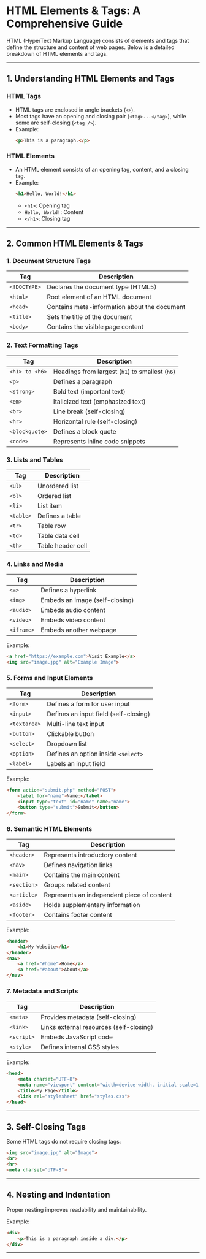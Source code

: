 # HTML Elements & Tags: A Comprehensive Guide

HTML (HyperText Markup Language) consists of elements and tags that define the structure and content of web pages. Below is a detailed breakdown of HTML elements and tags.

---

## 1. Understanding HTML Elements and Tags

### **HTML Tags**
- HTML tags are enclosed in angle brackets (`<>`).
- Most tags have an opening and closing pair (`<tag>...</tag>`), while some are self-closing (`<tag />`).
- Example:
  ```html
  <p>This is a paragraph.</p>
  ```

### **HTML Elements**
- An HTML element consists of an opening tag, content, and a closing tag.
- Example:
  ```html
  <h1>Hello, World!</h1>
  ```
  - `<h1>`: Opening tag
  - `Hello, World!`: Content
  - `</h1>`: Closing tag

---

## 2. Common HTML Elements & Tags

### **1. Document Structure Tags**
|     Tag       |         Description                          |
|---------------|----------------------------------------------|
| `<!DOCTYPE>`  | Declares the document type (HTML5)           |
| `<html>`      | Root element of an HTML document             |
| `<head>`      | Contains meta-information about the document |
| `<title>`     | Sets the title of the document               |
| `<body>`      | Contains the visible page content            |

### **2. Text Formatting Tags**
|     Tag        |         Description                              |
|----------------|--------------------------------------------------|
| `<h1> to <h6>` | Headings from largest (`h1`) to smallest (`h6`)  |
| `<p>`          | Defines a paragraph                              |
| `<strong>`     | Bold text (important text)                       |
| `<em>`         | Italicized text (emphasized text)                |
| `<br>`         | Line break (self-closing)                        |
| `<hr>`         | Horizontal rule (self-closing)                   |
| `<blockquote>` | Defines a block quote                            |
| `<code>`       | Represents inline code snippets                  |

### **3. Lists and Tables**
|    Tag    | Description       |
|---------- |------------------ |
| `<ul>`    | Unordered list    |
| `<ol>`    | Ordered list      |
| `<li>`    | List item         |
| `<table>` | Defines a table   |
| `<tr>`    | Table row         |
| `<td>`    | Table data cell   |
| `<th>`    | Table header cell |

### **4. Links and Media**
| Tag | Description |
|------|------------|
| `<a>` | Defines a hyperlink |
| `<img>` | Embeds an image (self-closing) |
| `<audio>` | Embeds audio content |
| `<video>` | Embeds video content |
| `<iframe>` | Embeds another webpage |

Example:
```html
<a href="https://example.com">Visit Example</a>
<img src="image.jpg" alt="Example Image">
```

### **5. Forms and Input Elements**
| Tag | Description |
|------|------------|
| `<form>` | Defines a form for user input |
| `<input>` | Defines an input field (self-closing) |
| `<textarea>` | Multi-line text input |
| `<button>` | Clickable button |
| `<select>` | Dropdown list |
| `<option>` | Defines an option inside `<select>` |
| `<label>` | Labels an input field |

Example:
```html
<form action="submit.php" method="POST">
    <label for="name">Name:</label>
    <input type="text" id="name" name="name">
    <button type="submit">Submit</button>
</form>
```

### **6. Semantic HTML Elements**
| Tag | Description |
|------|------------|
| `<header>` | Represents introductory content |
| `<nav>` | Defines navigation links |
| `<main>` | Contains the main content |
| `<section>` | Groups related content |
| `<article>` | Represents an independent piece of content |
| `<aside>` | Holds supplementary information |
| `<footer>` | Contains footer content |

Example:
```html
<header>
    <h1>My Website</h1>
</header>
<nav>
    <a href="#home">Home</a>
    <a href="#about">About</a>
</nav>
```

### **7. Metadata and Scripts**
| Tag | Description |
|------|------------|
| `<meta>` | Provides metadata (self-closing) |
| `<link>` | Links external resources (self-closing) |
| `<script>` | Embeds JavaScript code |
| `<style>` | Defines internal CSS styles |

Example:
```html
<head>
    <meta charset="UTF-8">
    <meta name="viewport" content="width=device-width, initial-scale=1.0">
    <title>My Page</title>
    <link rel="stylesheet" href="styles.css">
</head>
```

---

## 3. Self-Closing Tags
Some HTML tags do not require closing tags:

```html
<img src="image.jpg" alt="Image">
<br>
<hr>
<meta charset="UTF-8">
```

---

## 4. Nesting and Indentation
Proper nesting improves readability and maintainability.

Example:
```html
<div>
    <p>This is a paragraph inside a div.</p>
</div>
```

---
